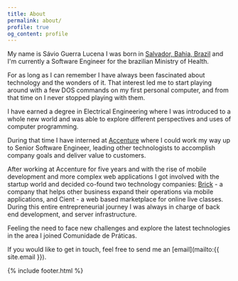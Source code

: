 ```yaml
---
title: About
permalink: about/
profile: true
og_content: profile
---
```


My name is Sávio Guerra Lucena I was born in [Salvador, Bahia, Brazil](https://www.google.com.br/maps/place/Salvador+-+State+of+Bahia/@-12.8808976,-38.5576733,11z/data=!3m1!4b1!4m2!3m1!1s0x716037ca23ca5b3:0x1b9fc7912c226698?hl=en) and I'm currently a Software Engineer for the brazilian Ministry of Health.

For as long as I can remember I have always been fascinated about technology and the wonders of it. That interest led me to start playing around with a few DOS commands on my first personal computer, and from that time on I never stopped playing with them.

I have earned a degree in Electrical Engineering where I was introduced to a whole new world and was able to explore different perspectives and uses of computer programming.

During that time I have interned at [Accenture](https://www.accenture.com) where I could work my way up to Senior Software Engineer, leading other technologists to accomplish company goals and deliver value to customers.

After working at Accenture for five years and with the rise of mobile development and more complex web applications I got involved with the startup world and decided co-found two technology companies: [Brick](http://www.bricksoftwares.com) - a company that helps other business expand their operations via mobile applications, and Cient - a web based marketplace for online live classes. During this entire entrepreneurial journey I was always in charge of back end development, and server infrastructure.

Feeling the need to face new challenges and explore the latest technologies in the area I joined Comunidade de Práticas.

If you would like to get in touch, feel free to send me an [email](mailto:{{ site.email }}).

{% include footer.html %}